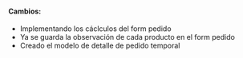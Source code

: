 <h4>Cambios:</h4>  
<ul>   
    <li>Implementando los cáclculos del form pedido</li>
    <li>Ya se guarda la observación de cada producto en el form pedido</li>
    <li>Creado el modelo de detalle de pedido temporal</li>
</ul>